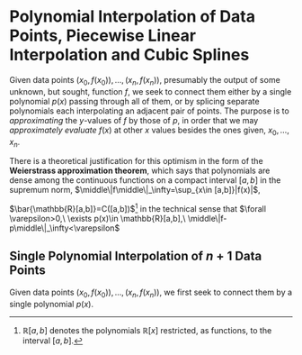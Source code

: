 # Polynomial Interpolation of Data Points, Piecewise Linear Interpolation and Cubic Splines

Given data points $(x_0,f(x_0)),\dots,(x_n,f(x_n))$, presumably the output of some unknown, but sought, function $f$, we seek to connect them either by a single polynomial $p(x)$ passing through all of them, or by splicing separate polynomials each interpolating an adjacent pair of points.  The purpose is to *approximating* the $y$-values of $f$ by those of $p$, in order that we may *approximately evaluate* $f(x)$ at other $x$ values besides the ones given, $x_0,\dots,x_n$.  

There is a theoretical justification for this optimism in the form of the **Weierstrass approximation theorem**, which says that polynomials are dense among the continuous functions on a compact interval $[a,b]$ in the supremum norm, $\middle\|f\middle\|_\infty=\sup_{x\in [a,b]}|f(x)|$,

$\bar{\mathbb{R}[a,b]}=C([a,b])$[^1] in the technical sense that $\forall \varepsilon>0,\ \exists p(x)\in \mathbb{R}[a,b],\ \middle\|f-p\middle\|_\infty<\varepsilon$ 

## Single Polynomial Interpolation of $n+1$ Data Points

Given data points $(x_0,f(x_0)),\dots,(x_n,f(x_n))$, we first seek to connect them by a single polynomial $p(x)$.  

[^1]: $\mathbb{R}[a,b]$ denotes the polynomials $\mathbb{R}[x]$ restricted, as functions, to the interval $[a,b]$.
